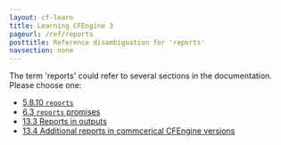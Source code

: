 ```yaml
---
layout: cf-learn
title: Learning CFEngine 3
pageurl: /ref/reports
posttitle: Reference disambiguation for 'reports'
navsection: none
---
```


The term 'reports' could refer to several sections in the documentation. Please choose one:

- [5\.8\.10 <code>reports</code>](https://cfengine.com/manuals/cf3-reference.html#reports-in-reporter)
- [6\.3 <code>reports</code> promises](https://cfengine.com/manuals/cf3-reference.html#reports-in-common-promises)
- [13\.3 Reports in outputs](https://cfengine.com/manuals/cf3-reference.html#Reports-in-outputs)
- [13\.4 Additional reports in commcerical CFEngine versions](https://cfengine.com/manuals/cf3-reference.html#Additional-reports-in-commercical-CFEngine-versions)
